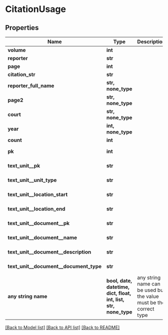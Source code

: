 # CitationUsage


## Properties
Name | Type | Description | Notes
------------ | ------------- | ------------- | -------------
**volume** | **int** |  | 
**reporter** | **str** |  | 
**page** | **int** |  | 
**citation_str** | **str** |  | 
**reporter_full_name** | **str, none_type** |  | [optional] 
**page2** | **str, none_type** |  | [optional] 
**court** | **str, none_type** |  | [optional] 
**year** | **int, none_type** |  | [optional] 
**count** | **int** |  | [optional] 
**pk** | **int** |  | [optional] [readonly] 
**text_unit__pk** | **str** |  | [optional] [readonly] 
**text_unit__unit_type** | **str** |  | [optional] [readonly] 
**text_unit__location_start** | **str** |  | [optional] [readonly] 
**text_unit__location_end** | **str** |  | [optional] [readonly] 
**text_unit__document__pk** | **str** |  | [optional] [readonly] 
**text_unit__document__name** | **str** |  | [optional] [readonly] 
**text_unit__document__description** | **str** |  | [optional] [readonly] 
**text_unit__document__document_type** | **str** |  | [optional] [readonly] 
**any string name** | **bool, date, datetime, dict, float, int, list, str, none_type** | any string name can be used but the value must be the correct type | [optional]

[[Back to Model list]](../README.md#documentation-for-models) [[Back to API list]](../README.md#documentation-for-api-endpoints) [[Back to README]](../README.md)


